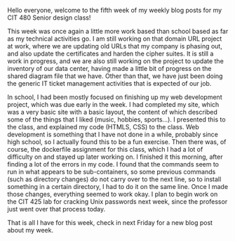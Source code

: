 Hello everyone, welcome to the fifth week of my weekly blog posts for my CIT 480 Senior design class!

This week was once again a little more work based than school based as far as my technical activities go. I am still working on that domain URL project at work, where we are updating old URLs that my company is phasing out, and also update the certificates and harden the cipher suites. It is still a work in progress, and we are also still working on the project to update the inventory of our data center, having made a little bit of progress on the shared diagram file that we have. Other than that, we have just been doing the generic IT ticket management activities that is expected of our job.

In school, I had been mostly focused on finishing up my web development project, which was due early in the week. I had completed my site, which was a very basic site with a basic layout, the content of which described some of the things that I liked (music, hobbies, sports...). I presented this to the class, and explained my code (HTMLS, CSS) to the class. Web development is something that I have not done in a while, probably since high school, so I actually found this to be a fun exercise. Then there was, of course, the dockerfile assignment for this class, which I had a lot of difficulty on and stayed up later working on. I finished it this morning, after finding a lot of the errors in my code. I found that the commands seem to run in what appears to be sub-containers, so some previous commands (such as directory changes) do not carry over to the next line, so to install something in a certain directory, I had to do it on the same line. Once I made those changes, everything seemed to work okay. I plan to begin work on the CIT 425 lab for cracking Unix passwords next week, since the professor just went over that process today.

That is all I have for this week, check in next Friday for a new blog post about my week.